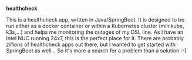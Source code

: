 **healthcheck**

This is a healthcheck app, written in Java/SpringBoot. It is designed to be run either as a docker container or within a Kubernetes cluster (minikube, k3s,...) and helps me monitoring the outages of my DSL line. As I have an Intel NUC running 24x7, this is the perfect place for it.
There are probably _zillions_ of healthcheck apps out there, but I wanted to get started with SpringBoot as well...
So it's more a search for a problem than a solution :-)
